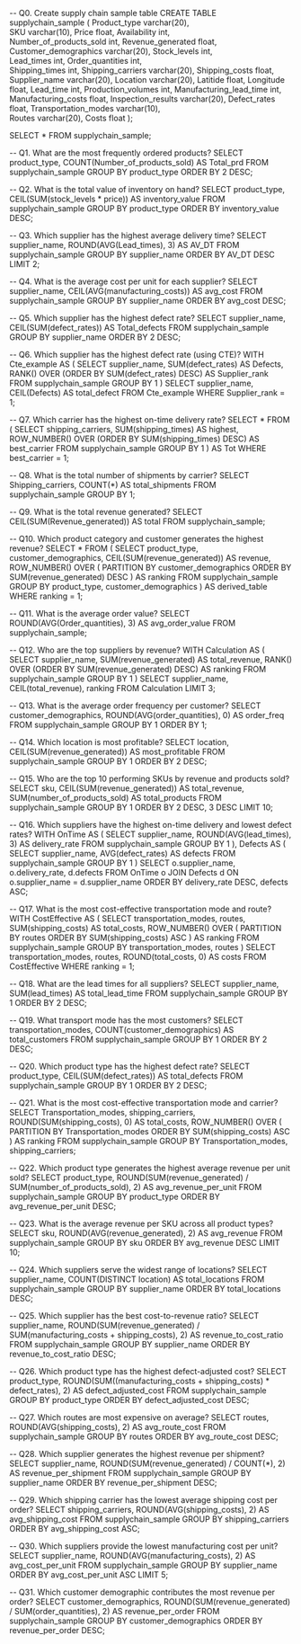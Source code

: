 -- Q0. Create supply chain sample table
CREATE TABLE supplychain_sample (
	Product_type varchar(20),	
	SKU	varchar(10),
	Price float,
	Availability int,	
	Number_of_products_sold int,
	Revenue_generated float,	
	Customer_demographics varchar(20),
	Stock_levels int,	
	Lead_times	int,
	Order_quantities int,	
	Shipping_times int,	
	Shipping_carriers varchar(20),
	Shipping_costs	float,
	Supplier_name	varchar(20),
	Location	varchar(20),
	Latitide	float,
	Longitude	float,
	Lead_time	int,
	Production_volumes	int,
	Manufacturing_lead_time	int,
	Manufacturing_costs	float,
	Inspection_results varchar(20),	
	Defect_rates float,	
	Transportation_modes varchar(10),	
	Routes	varchar(20),
	Costs float
);

SELECT * FROM supplychain_sample;


-- Q1. What are the most frequently ordered products?
SELECT 
    product_type, 
    COUNT(Number_of_products_sold) AS Total_prd
FROM supplychain_sample
GROUP BY product_type
ORDER BY 2 DESC;


-- Q2. What is the total value of inventory on hand?
SELECT 
    product_type, 
    CEIL(SUM(stock_levels * price)) AS inventory_value
FROM supplychain_sample
GROUP BY product_type
ORDER BY inventory_value DESC;


-- Q3. Which supplier has the highest average delivery time?
SELECT 
    supplier_name, 
    ROUND(AVG(Lead_times), 3) AS AV_DT
FROM supplychain_sample
GROUP BY supplier_name
ORDER BY AV_DT DESC
LIMIT 2;


-- Q4. What is the average cost per unit for each supplier?
SELECT 
    supplier_name, 
    CEIL(AVG(manufacturing_costs)) AS avg_cost
FROM supplychain_sample
GROUP BY supplier_name
ORDER BY avg_cost DESC;


-- Q5. Which supplier has the highest defect rate?
SELECT 
    supplier_name, 
    CEIL(SUM(defect_rates)) AS Total_defects
FROM supplychain_sample
GROUP BY supplier_name
ORDER BY 2 DESC;


-- Q6. Which supplier has the highest defect rate (using CTE)?
WITH Cte_example AS (
    SELECT 
        supplier_name, 
        SUM(defect_rates) AS Defects, 
        RANK() OVER (ORDER BY SUM(defect_rates) DESC) AS Supplier_rank
    FROM supplychain_sample
    GROUP BY 1
)
SELECT 
    supplier_name, 
    CEIL(Defects) AS total_defect 
FROM Cte_example
WHERE Supplier_rank = 1;


-- Q7. Which carrier has the highest on-time delivery rate?
SELECT * 
FROM (
    SELECT 
        shipping_carriers, 
        SUM(shipping_times) AS highest,
        ROW_NUMBER() OVER (ORDER BY SUM(shipping_times) DESC) AS best_carrier
    FROM supplychain_sample
    GROUP BY 1
) AS Tot
WHERE best_carrier = 1;


-- Q8. What is the total number of shipments by carrier?
SELECT 
    Shipping_carriers, 
    COUNT(*) AS total_shipments
FROM supplychain_sample
GROUP BY 1;


-- Q9. What is the total revenue generated?
SELECT 
    CEIL(SUM(Revenue_generated)) AS total
FROM supplychain_sample;


-- Q10. Which product category and customer generates the highest revenue?
SELECT *
FROM (
    SELECT 
        product_type, 
        customer_demographics, 
        CEIL(SUM(revenue_generated)) AS revenue,
        ROW_NUMBER() OVER (
            PARTITION BY customer_demographics 
            ORDER BY SUM(revenue_generated) DESC
        ) AS ranking
    FROM supplychain_sample
    GROUP BY product_type, customer_demographics
) AS derived_table
WHERE ranking = 1;


-- Q11. What is the average order value?
SELECT 
    ROUND(AVG(Order_quantities), 3) AS avg_order_value
FROM supplychain_sample;


-- Q12. Who are the top suppliers by revenue?
WITH Calculation AS (
    SELECT 
        supplier_name, 
        SUM(revenue_generated) AS total_revenue,
        RANK() OVER (ORDER BY SUM(revenue_generated) DESC) AS ranking
    FROM supplychain_sample
    GROUP BY 1
)
SELECT 
    supplier_name, 
    CEIL(total_revenue), 
    ranking
FROM Calculation
LIMIT 3;


-- Q13. What is the average order frequency per customer?
SELECT 
    customer_demographics, 
    ROUND(AVG(order_quantities), 0) AS order_freq
FROM supplychain_sample
GROUP BY 1
ORDER BY 1;


-- Q14. Which location is most profitable?
SELECT 
    location, 
    CEIL(SUM(revenue_generated)) AS most_profitable
FROM supplychain_sample
GROUP BY 1
ORDER BY 2 DESC;


-- Q15. Who are the top 10 performing SKUs by revenue and products sold?
SELECT 
    sku, 
    CEIL(SUM(revenue_generated)) AS total_revenue,
    SUM(number_of_products_sold) AS total_products
FROM supplychain_sample
GROUP BY 1
ORDER BY 2 DESC, 3 DESC
LIMIT 10;


-- Q16. Which suppliers have the highest on-time delivery and lowest defect rates?
WITH OnTime AS (
    SELECT 
        supplier_name, 
        ROUND(AVG(lead_times), 3) AS delivery_rate
    FROM supplychain_sample
    GROUP BY 1
),
Defects AS (
    SELECT 
        supplier_name, 
        AVG(defect_rates) AS defects
    FROM supplychain_sample
    GROUP BY 1
)
SELECT 
    o.supplier_name, 
    o.delivery_rate, 
    d.defects
FROM OnTime o
JOIN Defects d 
    ON o.supplier_name = d.supplier_name
ORDER BY delivery_rate DESC, defects ASC;


-- Q17. What is the most cost-effective transportation mode and route?
WITH CostEffective AS (
    SELECT 
        transportation_modes, 
        routes, 
        SUM(shipping_costs) AS total_costs,
        ROW_NUMBER() OVER (
            PARTITION BY routes 
            ORDER BY SUM(shipping_costs) ASC
        ) AS ranking
    FROM supplychain_sample
    GROUP BY transportation_modes, routes
)
SELECT 
    transportation_modes, 
    routes, 
    ROUND(total_costs, 0) AS costs
FROM CostEffective
WHERE ranking = 1;


-- Q18. What are the lead times for all suppliers?
SELECT 
    supplier_name, 
    SUM(lead_times) AS total_lead_time
FROM supplychain_sample
GROUP BY 1
ORDER BY 2 DESC;


-- Q19. What transport mode has the most customers?
SELECT 
    transportation_modes, 
    COUNT(customer_demographics) AS total_customers
FROM supplychain_sample
GROUP BY 1
ORDER BY 2 DESC;


-- Q20. Which product type has the highest defect rate?
SELECT 
    product_type, 
    CEIL(SUM(defect_rates)) AS total_defects
FROM supplychain_sample 
GROUP BY 1
ORDER BY 2 DESC;


-- Q21. What is the most cost-effective transportation mode and carrier?
SELECT 
    Transportation_modes, 
    shipping_carriers, 
    ROUND(SUM(shipping_costs), 0) AS total_costs,
    ROW_NUMBER() OVER (
        PARTITION BY Transportation_modes 
        ORDER BY SUM(shipping_costs) ASC
    ) AS ranking
FROM supplychain_sample
GROUP BY Transportation_modes, shipping_carriers;


-- Q22. Which product type generates the highest average revenue per unit sold?
SELECT 
    product_type,
    ROUND(SUM(revenue_generated) / SUM(number_of_products_sold), 2) AS avg_revenue_per_unit
FROM supplychain_sample
GROUP BY product_type
ORDER BY avg_revenue_per_unit DESC;


-- Q23. What is the average revenue per SKU across all product types?
SELECT 
    sku,
    ROUND(AVG(revenue_generated), 2) AS avg_revenue
FROM supplychain_sample
GROUP BY sku
ORDER BY avg_revenue DESC
LIMIT 10;


-- Q24. Which suppliers serve the widest range of locations?
SELECT 
    supplier_name,
    COUNT(DISTINCT location) AS total_locations
FROM supplychain_sample
GROUP BY supplier_name
ORDER BY total_locations DESC;


-- Q25. Which supplier has the best cost-to-revenue ratio?
SELECT 
    supplier_name,
    ROUND(SUM(revenue_generated) / SUM(manufacturing_costs + shipping_costs), 2) AS revenue_to_cost_ratio
FROM supplychain_sample
GROUP BY supplier_name
ORDER BY revenue_to_cost_ratio DESC;


-- Q26. Which product type has the highest defect-adjusted cost?
SELECT 
    product_type,
    ROUND(SUM((manufacturing_costs + shipping_costs) * defect_rates), 2) AS defect_adjusted_cost
FROM supplychain_sample
GROUP BY product_type
ORDER BY defect_adjusted_cost DESC;


-- Q27. Which routes are most expensive on average?
SELECT 
    routes,
    ROUND(AVG(shipping_costs), 2) AS avg_route_cost
FROM supplychain_sample
GROUP BY routes
ORDER BY avg_route_cost DESC;


-- Q28. Which supplier generates the highest revenue per shipment?
SELECT 
    supplier_name,
    ROUND(SUM(revenue_generated) / COUNT(*), 2) AS revenue_per_shipment
FROM supplychain_sample
GROUP BY supplier_name
ORDER BY revenue_per_shipment DESC;


-- Q29. Which shipping carrier has the lowest average shipping cost per order?
SELECT 
    shipping_carriers,
    ROUND(AVG(shipping_costs), 2) AS avg_shipping_cost
FROM supplychain_sample
GROUP BY shipping_carriers
ORDER BY avg_shipping_cost ASC;


-- Q30. Which suppliers provide the lowest manufacturing cost per unit?
SELECT 
    supplier_name,
    ROUND(AVG(manufacturing_costs), 2) AS avg_cost_per_unit
FROM supplychain_sample
GROUP BY supplier_name
ORDER BY avg_cost_per_unit ASC
LIMIT 5;


-- Q31. Which customer demographic contributes the most revenue per order?
SELECT 
    customer_demographics,
    ROUND(SUM(revenue_generated) / SUM(order_quantities), 2) AS revenue_per_order
FROM supplychain_sample
GROUP BY customer_demographics
ORDER BY revenue_per_order DESC;
